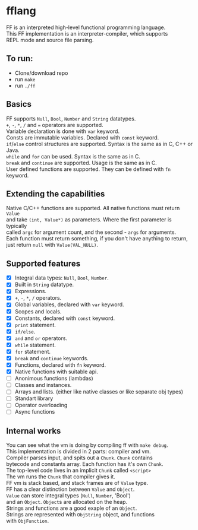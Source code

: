 # fflang
FF is an interpreted high-level functional programming language.  
This FF implementation is an interpreter-compiler, which supports  
REPL mode and source file parsing.  

## To run:
 - Clone/download repo
 - run `make`
 - run `./ff`

## Basics
FF supports `Null`, `Bool`, `Number` and `String` datatypes.  
`+`, `-`, `*`, `/` and `=` operators are supported.  
Variable declaration is done with `var` keyword.  
Consts are immutable variables. Declared with `const` keyword.  
`if`/`else` control structures are supported. Syntax is the same as in C, C++ or Java.  
`while` and `for` can be used. Syntax is the same as in C.  
`break` and `continue` are supported. Usage is the same as in C.  
User defined functions are supported. They can be defined with `fn` keyword.  

## Extending the capabilities
Native C/C++ functions are supported. All native functions must return `Value`  
and take `(int, Value*)` as parameters. Where the first parameter is typically  
called `argc` for argument count, and the second - `args` for arguments.  
Each function must return something, if you don't have anything to return,  
just return `null` with `Value(VAL_NULL)`.

## Supported features
 - [X] Integral data types: `Null`, `Bool`, `Number`.
 - [X] Built in `String` datatype.
 - [X] Expressions.
 - [X] `+`, `-`, `*`, `/` operators.
 - [X] Global variables, declared with `var` keyword.
 - [X] Scopes and locals.
 - [X] Constants, declared with `const` keyword.
 - [X] `print` statement.
 - [X] `if/else`.
 - [X] `and` and `or` operators.
 - [X] `while` statement.
 - [X] `for` statement.
 - [X] `break` and `continue` keywords.
 - [X] Functions, declared with `fn` keyword.
 - [X] Native functions with suitable api.
 - [ ] Anonimous functions (lambdas)
 - [ ] Classes and instances.
 - [ ] Arrays and lists. (either like native classes or like separate obj types)
 - [ ] Standart library
 - [ ] Operator overloading
 - [ ] Async functions

## Internal works
You can see what the vm is doing by compiling ff with `make debug`.  
This implementation is divided in 2 parts: compiler and vm.  
Compiler parses input, and spits out a `Chunk`. `Chunk` contains  
bytecode and constants array. Each function has it's own `Chunk`.  
The top-level code lives in an implicit `Chunk` called `<script>`  
The vm runs the `Chunk` that compiler gives it.  
FF vm is stack based, and stack frames are of `Value` type.  
FF has a clear distinction between `Value` and `Object`.  
`Value` can store integral types (`Null`, `Number`, 'Bool')  
and an `Object`. `Object`s are allocated on the heap.  
Strings and functions are a good exaple of an `Object`.  
Strings are represented with `ObjString` object, and functions  
with `ObjFunction`.  

